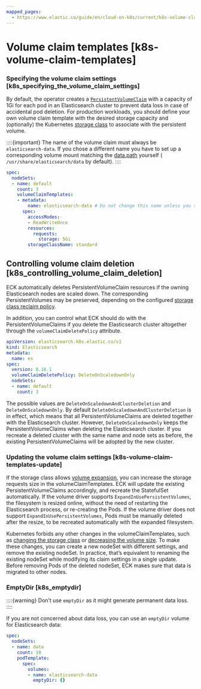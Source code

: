 ```yaml
---
mapped_pages:
  - https://www.elastic.co/guide/en/cloud-on-k8s/current/k8s-volume-claim-templates.html
---
```


# Volume claim templates [k8s-volume-claim-templates]


### Specifying the volume claim settings [k8s_specifying_the_volume_claim_settings]

By default, the operator creates a [`PersistentVolumeClaim`](https://kubernetes.io/docs/concepts/storage/persistent-volumes/) with a capacity of 1Gi for each pod in an Elasticsearch cluster to prevent data loss in case of accidental pod deletion. For production workloads, you should define your own volume claim template with the desired storage capacity and (optionally) the Kubernetes [storage class](https://kubernetes.io/docs/concepts/storage/storage-classes/) to associate with the persistent volume.

::::{important}
The name of the volume claim must always be `elasticsearch-data`. If you chose a different name you have to set up a corresponding volume mount matching the [data.path](/deploy-manage/deploy/self-managed/important-settings-configuration.md#path-settings) yourself ( `/usr/share/elasticsearch/data` by default).
::::


```yaml
spec:
  nodeSets:
  - name: default
    count: 3
    volumeClaimTemplates:
    - metadata:
        name: elasticsearch-data # Do not change this name unless you set up a volume mount for the data path.
      spec:
        accessModes:
        - ReadWriteOnce
        resources:
          requests:
            storage: 5Gi
        storageClassName: standard
```

## Controlling volume claim deletion [k8s_controlling_volume_claim_deletion]

ECK automatically deletes PersistentVolumeClaim resources if the owning Elasticsearch nodes are scaled down. The corresponding PersistentVolumes may be preserved, depending on the configured [storage class reclaim policy](https://kubernetes.io/docs/concepts/storage/storage-classes/#reclaim-policy).

In addition, you can control what ECK should do with the PersistentVolumeClaims if you delete the Elasticsearch cluster altogether through the `volumeClaimDeletePolicy` attribute.

```yaml
apiVersion: elasticsearch.k8s.elastic.co/v1
kind: Elasticsearch
metadata:
  name: es
spec:
  version: 8.16.1
  volumeClaimDeletePolicy: DeleteOnScaledownOnly
  nodeSets:
  - name: default
    count: 3
```

The possible values are `DeleteOnScaledownAndClusterDeletion` and `DeleteOnScaledownOnly`. By default `DeleteOnScaledownAndClusterDeletion` is in effect, which means that all PersistentVolumeClaims are deleted together with the Elasticsearch cluster. However, `DeleteOnScaledownOnly` keeps the PersistentVolumeClaims when deleting the Elasticsearch cluster. If you recreate a deleted cluster with the same name and node sets as before, the existing PersistentVolumeClaims will be adopted by the new cluster.


### Updating the volume claim settings [k8s-volume-claim-templates-update]

If the storage class allows [volume expansion](https://kubernetes.io/blog/2018/07/12/resizing-persistent-volumes-using-kubernetes/), you can increase the storage requests size in the volumeClaimTemplates. ECK will update the existing PersistentVolumeClaims accordingly, and recreate the StatefulSet automatically. If the volume driver supports `ExpandInUsePersistentVolumes`, the filesystem is resized online, without the need of restarting the Elasticsearch process, or re-creating the Pods. If the volume driver does not support `ExpandInUsePersistentVolumes`, Pods must be manually deleted after the resize, to be recreated automatically with the expanded filesystem.

Kubernetes forbids any other changes in the volumeClaimTemplates, such as [changing the storage class](https://kubernetes.io/docs/concepts/storage/storage-classes) or [decreasing the volume size](https://kubernetes.io/blog/2018/07/12/resizing-persistent-volumes-using-kubernetes/). To make these changes, you can create a new nodeSet with different settings, and remove the existing nodeSet. In practice, that’s equivalent to renaming the existing nodeSet while modifying its claim settings in a single update. Before removing Pods of the deleted nodeSet, ECK makes sure that data is migrated to other nodes.


### EmptyDir [k8s_emptydir]

::::{warning}
Don’t use `emptyDir` as it might generate permanent data loss.
::::


If you are not concerned about data loss, you can use an `emptyDir` volume for Elasticsearch data:

```yaml
spec:
  nodeSets:
  - name: data
    count: 10
    podTemplate:
      spec:
        volumes:
        - name: elasticsearch-data
          emptyDir: {}
```
